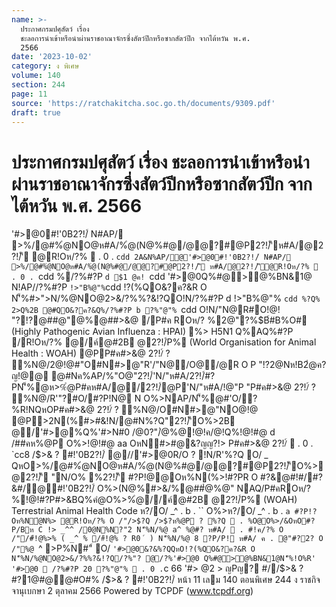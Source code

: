 ```yaml
---
name: >-
  ประกาศกรมปศุสัตว์ เรื่อง
  ชะลอการนำเข้าหรือนำผ่านราชอาณาจักรซึ่งสัตว์ปีกหรือซากสัตว์ปีก จากไต้หวัน พ.ศ.
  2566
date: '2023-10-02'
category: ง พิเศษ
volume: 140
section: 244
page: 11
source: 'https://ratchakitcha.soc.go.th/documents/9309.pdf'
draft: true
---
```


# ประกาศกรมปศุสัตว์ เรื่อง ชะลอการนำเข้าหรือนำผ่านราชอาณาจักรซึ่งสัตว์ปีกหรือซากสัตว์ปีก จากไต้หวัน พ.ศ. 2566

'#>@0#!'0B2?!/์ N#AP/ >%/@#%ํ@NO@ห#A/%ํ@(N@%#@/@@?#@P2?!/์'ีห#A/@2?!/์'ี @R!Oห/?%  . 0 . `cdd 2A&N%AP/@'#>@0#!'0B2?!/์ N#AP/ >%/@#%ํ@NO@ห#A/%ํ@(N@%#@/@@?#@P2?!/์'ี ห#A/@2?!/์'ี@R!Oห/?%  . 0 . `cdd %/?%#?P `d $1 @ค! `cdd '#>@0Q%#@>@%BN&1@ N!AP//?%#?P ` !>"B%@"% `cdd !?(%QO&?ค?&R O N'็%#>">N/%@NO@2>&/?%%?&!?QO!N/?%#?P d !>"B%@"% `cdd %?Q% 2>Q%2B @#QO&?ค?&Q%/?%#?P b ?%"@"% `cdd O!N/"N@R#O!@! "?!?@##@"@%@##>&@ /P#ค ROห/? %2@"?%$B์#B%O# (Highly Pathogenic Avian Influenza : HPAI) %> H5N1 Q%AQ%#?P /R!Oห/?% @/ค์@#2B @2?!/์P% (World Organisation for Animal Health : WOAH) @PP#ค#>&@ 2?!/์ ? %N@/2@!@#"O#N#>@"R'/"N@/O@/@R O P "!?2@Nห!B2ํ@ค?ญ!@@ @#Nค%AP/%"O@"2?!/์'N/"ห#A/2?!/์#?PN'็%@ห>%ํ@P#คห#A/@/2?!/์@P'N/"ห#A/!@"P "P#ค#>&@ 2?!/์ ? %N@/R'"?#O/#?P!N@ N O%>NAP/N'็%@#'O/?%R!NQหOP#ค#>&@ 2?!/์ ? %N@/O#N#>@"NO@!@ @P>2N(%#>#&!N/@#N%?Q"2?!/์'ีO%>2B @/'#>@%Q%'#>N#0 /@0?"/ํ@%@!@!ค/@!Q%!@!#@ d /##คห%@P O%>!@!#@ aa OหN#>#@&?ญญ?!> P#ค#>&@ 2?!/์  . 0 . `cc8 /$>& ? #!'0B2?!/์ @//'#>@0R/O ? !N/R'%?Q O/ _ QหO>%/@#%ํ@NO@ห#A/%ํ@(N@%#@/@@?#@P2?!/์'ีO%>@2?!/์'ี "N/O% %2?!/์'ี #?P!@@Oห%N(%>!#?PR O #?&@#!#/#?&#/@#!'0B2?!/์ O%>(N@%#>&/%@##ํ@%@" NAQ/P#คROห/? %!@!#?P#>&BQ%คํ@O%>%ํ@//ค์@#2B @2?!/์P% (WOAH) Terrestrial Animal Health Code ห?/O/ _^ . b . `` O%>ห?/O/ _^ . b . `a #?P!?Oห%Nํ@N%> @R!Oห/?% O /"/>$?Q />$?ห%@P ? %?Q  . %O@O%>/&OหO#?P/Bห C !> _^^ /0@N%N?"2 N'็%N/%@ a^ %@#? ห#A/  . #!ค/?% O /"/#์!@%>% ( _^ % /#์!@% ? R0 ์ ) N'็%N/%@ 8 ?P/P! ห#A/ ค . @"#?2? O /"%@ `^ >P%N#"์ O/ ` '#>@0&?&%?QQหO!?(%QO&?ค?&R O N'็%N/%@NO@2>&/?%%?&!?Q/?%"? @/?%'#>@0 Q%#@>@%BN&1@N'็%!O%R' '#>@0  /?%#?P 20 ?%"@"%  . 0 . `c 66 '#> @2 > ญPญ? #//$>& ? #?1@#@@#O#% /$>& ? #!'0B2?!/์ หน้า 11 เลม 140 ตอนพิเศษ 244 ง ราชกิจจานุเบกษา 2 ตุลาคม 2566 Powered by TCPDF (www.tcpdf.org)
